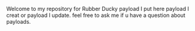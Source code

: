 Welcome to my repository for Rubber Ducky payload
I put here payload I creat or payload I update.
feel free to ask me if u have a question about payloads.
